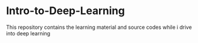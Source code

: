 # Intro-to-Deep-Learning
This repository contains the learning material and source codes while i drive into deep learning
